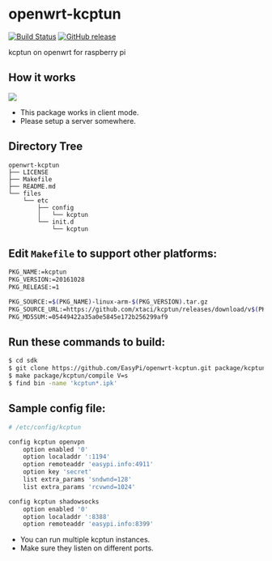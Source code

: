openwrt-kcptun
==============

[![Build Status](https://travis-ci.org/EasyPi/openwrt-kcptun.svg?branch=master)](https://travis-ci.org/EasyPi/openwrt-kcptun)
[![GitHub release](https://img.shields.io/github/release/EasyPi/openwrt-kcptun.svg)]()

kcptun on openwrt for raspberry pi

## How it works

![](https://github.com/xtaci/kcptun/raw/master/kcptun.png)

- This package works in client mode.
- Please setup a server somewhere.

## Directory Tree

```
openwrt-kcptun
├── LICENSE
├── Makefile
├── README.md
└── files
    └── etc
        ├── config
        │   └── kcptun
        └── init.d
            └── kcptun
```

## Edit `Makefile` to support other platforms:

```bash
PKG_NAME:=kcptun
PKG_VERSION:=20161028
PKG_RELEASE:=1

PKG_SOURCE:=$(PKG_NAME)-linux-arm-$(PKG_VERSION).tar.gz
PKG_SOURCE_URL:=https://github.com/xtaci/kcptun/releases/download/v$(PKG_VERSION)
PKG_MD5SUM:=05449422a35a0e5845e172b256299af9
```

## Run these commands to build:

```bash
$ cd sdk
$ git clone https://github.com/EasyPi/openwrt-kcptun.git package/kcptun
$ make package/kcptun/compile V=s
$ find bin -name 'kcptun*.ipk'
```

## Sample config file:

```bash
# /etc/config/kcptun

config kcptun openvpn
    option enabled '0'
    option localaddr ':1194'
    option remoteaddr 'easypi.info:4911'
    option key 'secret'
    list extra_params 'sndwnd=128'
    list extra_params 'rcvwnd=1024'

config kcptun shadowsocks
    option enabled '0'
    option localaddr ':8388'
    option remoteaddr 'easypi.info:8399'
```

- You can run multiple kcptun instances.
- Make sure they listen on different ports.
